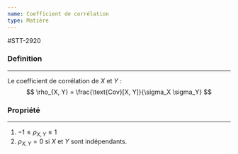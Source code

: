 ```yaml
---
name: Coefficient de corrélation
type: Matière
---
```

#STT-2920 


### Definition
---
Le coefficient de corrélation de $X$ et $Y$ :
$$ \rho_{X, Y} = \frac{\text{Cov}[X, Y]}{\sigma_X \sigma_Y} $$

### Propriété
---
1. $-1 \leq \rho_{X, Y} \leq 1$
2. $\rho_{X, Y} = 0$ si $X$ et $Y$ sont indépendants.